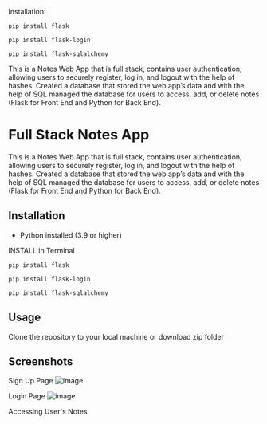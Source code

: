Installation:

```
pip install flask

pip install flask-login

pip install flask-sqlalchemy
```
This is a Notes Web App that is full stack, contains user authentication, allowing users to securely register, log in, and logout with the help of hashes. Created a database that stored the web app’s data and with the help of SQL managed the database for users to access, add, or delete notes (Flask for Front End and Python for Back End).

# Full Stack Notes App
This is a Notes Web App that is full stack, contains user authentication, allowing users to securely register, log in, and logout with the help of hashes. Created a database that stored the web app’s data and with the help of SQL managed the database for users to access, add, or delete notes (Flask for Front End and Python for Back End).

## Installation
- Python installed (3.9 or higher)

INSTALL in Terminal
```
pip install flask

pip install flask-login

pip install flask-sqlalchemy
```

## Usage
Clone the repository to your local machine or download zip folder

## Screenshots
Sign Up Page
![image](https://github.com/ahmadbasyouni10/Notes-Website-Python-Databases/assets/120362910/29ceeae7-7e4b-4aa3-8936-3e6559aa1548)

Login Page
![image](https://github.com/ahmadbasyouni10/Notes-Website-Python-Databases/assets/120362910/433c8558-8eac-44f7-afec-7e61085ec08a)

Accessing User's Notes












